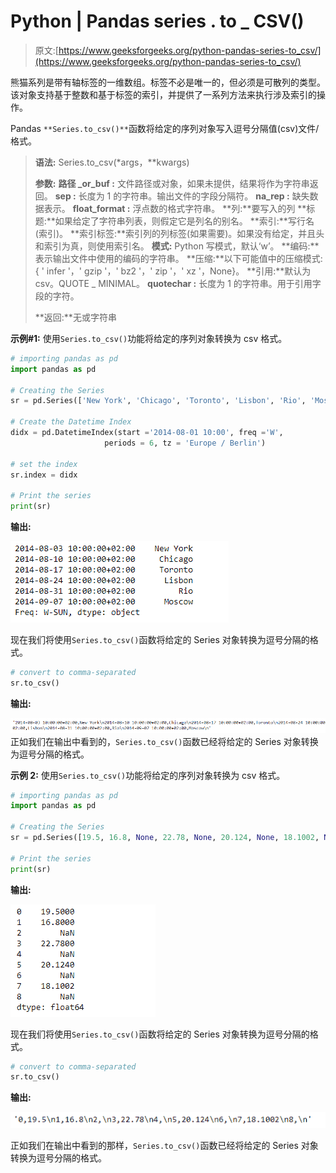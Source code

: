 # Python | Pandas series . to _ CSV()

> 原文:[https://www.geeksforgeeks.org/python-pandas-series-to_csv/](https://www.geeksforgeeks.org/python-pandas-series-to_csv/)

熊猫系列是带有轴标签的一维数组。标签不必是唯一的，但必须是可散列的类型。该对象支持基于整数和基于标签的索引，并提供了一系列方法来执行涉及索引的操作。

Pandas `**Series.to_csv()**`函数将给定的序列对象写入逗号分隔值(csv)文件/格式。

> **语法:** Series.to_csv(*args，**kwargs)
> 
> **参数:**
> **路径 _or_buf :** 文件路径或对象，如果未提供，结果将作为字符串返回。
> **sep :** 长度为 1 的字符串。输出文件的字段分隔符。
> **na_rep :** 缺失数据表示。
> **float_format :** 浮点数的格式字符串。
> **列:**要写入的列
> **标题:**如果给定了字符串列表，则假定它是列名的别名。
> **索引:**写行名(索引)。
> **索引标签:**索引列的列标签(如果需要)。如果没有给定，并且头和索引为真，则使用索引名。
> **模式:** Python 写模式，默认‘w’。
> **编码:**表示输出文件中使用的编码的字符串。
> **压缩:**以下可能值中的压缩模式:{ ' infer '，' gzip '，' bz2 '，' zip '，' xz '，None}。
> **引用:**默认为 csv。QUOTE _ MINIMAL。
> **quotechar :** 长度为 1 的字符串。用于引用字段的字符。
> 
> **返回:**无或字符串

**示例#1:** 使用`Series.to_csv()`功能将给定的序列对象转换为 csv 格式。

```py
# importing pandas as pd
import pandas as pd

# Creating the Series
sr = pd.Series(['New York', 'Chicago', 'Toronto', 'Lisbon', 'Rio', 'Moscow'])

# Create the Datetime Index
didx = pd.DatetimeIndex(start ='2014-08-01 10:00', freq ='W', 
                     periods = 6, tz = 'Europe / Berlin') 

# set the index
sr.index = didx

# Print the series
print(sr)
```

**输出:**

![](img/b50676c0b2fee5f5081a878b2e8c0c96.png)

现在我们将使用`Series.to_csv()`函数将给定的 Series 对象转换为逗号分隔的格式。

```py
# convert to comma-separated
sr.to_csv()
```

**输出:**

![](img/f8318bd6976fac76d52aede1b8e2f5fc.png)
正如我们在输出中看到的，`Series.to_csv()`函数已经将给定的 Series 对象转换为逗号分隔的格式。

**示例 2:** 使用`Series.to_csv()`功能将给定的序列对象转换为 csv 格式。

```py
# importing pandas as pd
import pandas as pd

# Creating the Series
sr = pd.Series([19.5, 16.8, None, 22.78, None, 20.124, None, 18.1002, None])

# Print the series
print(sr)
```

**输出:**

![](img/73b9e509d25fea63c7654debcf4e5a3b.png)

现在我们将使用`Series.to_csv()`函数将给定的 Series 对象转换为逗号分隔的格式。

```py
# convert to comma-separated
sr.to_csv()
```

**输出:**

![](img/2c7b4de84dc41bc20266690b9e049c31.png)

正如我们在输出中看到的那样，`Series.to_csv()`函数已经将给定的 Series 对象转换为逗号分隔的格式。